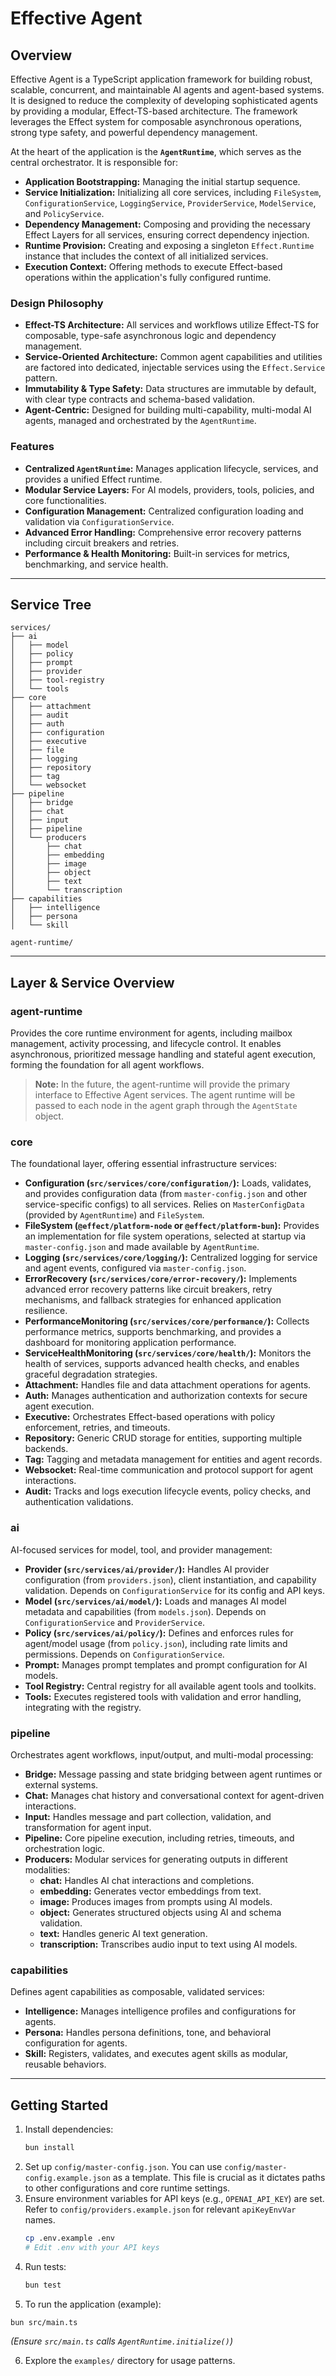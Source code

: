 # Effective Agent

## Overview

Effective Agent is a TypeScript application framework for building robust, scalable, concurrent, and maintainable AI agents and agent-based systems. It is designed to reduce the complexity of developing sophisticated agents by providing a modular, Effect-TS-based architecture. The framework leverages the Effect system for composable asynchronous operations, strong type safety, and powerful dependency management.

At the heart of the application is the **`AgentRuntime`**, which serves as the central orchestrator. It is responsible for:
- **Application Bootstrapping:** Managing the initial startup sequence.
- **Service Initialization:** Initializing all core services, including `FileSystem`, `ConfigurationService`, `LoggingService`, `ProviderService`, `ModelService`, and `PolicyService`.
- **Dependency Management:** Composing and providing the necessary Effect Layers for all services, ensuring correct dependency injection.
- **Runtime Provision:** Creating and exposing a singleton `Effect.Runtime` instance that includes the context of all initialized services.
- **Execution Context:** Offering methods to execute Effect-based operations within the application's fully configured runtime.

### Design Philosophy
- **Effect-TS Architecture:** All services and workflows utilize Effect-TS for composable, type-safe asynchronous logic and dependency management.
- **Service-Oriented Architecture:** Common agent capabilities and utilities are factored into dedicated, injectable services using the `Effect.Service` pattern.
- **Immutability & Type Safety:** Data structures are immutable by default, with clear type contracts and schema-based validation.
- **Agent-Centric:** Designed for building multi-capability, multi-modal AI agents, managed and orchestrated by the `AgentRuntime`.

### Features
- **Centralized `AgentRuntime`:** Manages application lifecycle, services, and provides a unified Effect runtime.
- **Modular Service Layers:** For AI models, providers, tools, policies, and core functionalities.
- **Configuration Management:** Centralized configuration loading and validation via `ConfigurationService`.
- **Advanced Error Handling:** Comprehensive error recovery patterns including circuit breakers and retries.
- **Performance & Health Monitoring:** Built-in services for metrics, benchmarking, and service health.

---

## Service Tree

```
services/
├── ai
│   ├── model
│   ├── policy
│   ├── prompt
│   ├── provider
│   ├── tool-registry
│   └── tools
├── core
│   ├── attachment
│   ├── audit
│   ├── auth
│   ├── configuration
│   ├── executive
│   ├── file
│   ├── logging
│   ├── repository
│   ├── tag
│   └── websocket
├── pipeline
│   ├── bridge
│   ├── chat
│   ├── input
│   ├── pipeline
│   └── producers
│       ├── chat
│       ├── embedding
│       ├── image
│       ├── object
│       ├── text
│       └── transcription
├── capabilities
│   ├── intelligence
│   ├── persona
│   └── skill

agent-runtime/
```

---

## Layer & Service Overview

### agent-runtime
Provides the core runtime environment for agents, including mailbox management, activity processing, and lifecycle control. It enables asynchronous, prioritized message handling and stateful agent execution, forming the foundation for all agent workflows.

> **Note:** In the future, the agent-runtime will provide the primary interface to Effective Agent services. The agent runtime will be passed to each node in the agent graph through the `AgentState` object.

### core
The foundational layer, offering essential infrastructure services:
- **Configuration (`src/services/core/configuration/`):** Loads, validates, and provides configuration data (from `master-config.json` and other service-specific configs) to all services. Relies on `MasterConfigData` (provided by `AgentRuntime`) and `FileSystem`.
- **FileSystem (`@effect/platform-node` or `@effect/platform-bun`):** Provides an implementation for file system operations, selected at startup via `master-config.json` and made available by `AgentRuntime`.
- **Logging (`src/services/core/logging/`):** Centralized logging for service and agent events, configured via `master-config.json`.
- **ErrorRecovery (`src/services/core/error-recovery/`):** Implements advanced error recovery patterns like circuit breakers, retry mechanisms, and fallback strategies for enhanced application resilience.
- **PerformanceMonitoring (`src/services/core/performance/`):** Collects performance metrics, supports benchmarking, and provides a dashboard for monitoring application performance.
- **ServiceHealthMonitoring (`src/services/core/health/`):** Monitors the health of services, supports advanced health checks, and enables graceful degradation strategies.
- **Attachment:** Handles file and data attachment operations for agents.
- **Auth:** Manages authentication and authorization contexts for secure agent execution.
- **Executive:** Orchestrates Effect-based operations with policy enforcement, retries, and timeouts.
- **Repository:** Generic CRUD storage for entities, supporting multiple backends.
- **Tag:** Tagging and metadata management for entities and agent records.
- **Websocket:** Real-time communication and protocol support for agent interactions.
- **Audit:** Tracks and logs execution lifecycle events, policy checks, and authentication validations.

### ai
AI-focused services for model, tool, and provider management:
- **Provider (`src/services/ai/provider/`):** Handles AI provider configuration (from `providers.json`), client instantiation, and capability validation. Depends on `ConfigurationService` for its config and API keys.
- **Model (`src/services/ai/model/`):** Loads and manages AI model metadata and capabilities (from `models.json`). Depends on `ConfigurationService` and `ProviderService`.
- **Policy (`src/services/ai/policy/`):** Defines and enforces rules for agent/model usage (from `policy.json`), including rate limits and permissions. Depends on `ConfigurationService`.
- **Prompt:** Manages prompt templates and prompt configuration for AI models.
- **Tool Registry:** Central registry for all available agent tools and toolkits.
- **Tools:** Executes registered tools with validation and error handling, integrating with the registry.

### pipeline
Orchestrates agent workflows, input/output, and multi-modal processing:
- **Bridge:** Message passing and state bridging between agent runtimes or external systems.
- **Chat:** Manages chat history and conversational context for agent-driven interactions.
- **Input:** Handles message and part collection, validation, and transformation for agent input.
- **Pipeline:** Core pipeline execution, including retries, timeouts, and orchestration logic.
- **Producers:** Modular services for generating outputs in different modalities:
    - **chat:** Handles AI chat interactions and completions.
    - **embedding:** Generates vector embeddings from text.
    - **image:** Produces images from prompts using AI models.
    - **object:** Generates structured objects using AI and schema validation.
    - **text:** Handles generic AI text generation.
    - **transcription:** Transcribes audio input to text using AI models.

### capabilities
Defines agent capabilities as composable, validated services:
- **Intelligence:** Manages intelligence profiles and configurations for agents.
- **Persona:** Handles persona definitions, tone, and behavioral configuration for agents.
- **Skill:** Registers, validates, and executes agent skills as modular, reusable behaviors.

---

## Getting Started

1. Install dependencies:
   ```sh
   bun install
   ```
2. Set up `config/master-config.json`. You can use `config/master-config.example.json` as a template. This file is crucial as it dictates paths to other configurations and core runtime settings.
3. Ensure environment variables for API keys (e.g., `OPENAI_API_KEY`) are set. Refer to `config/providers.example.json` for relevant `apiKeyEnvVar` names.
   ```sh
   cp .env.example .env
   # Edit .env with your API keys
   ```
4. Run tests:
   ```sh
   bun test
   ```
5. To run the application (example):
  ```sh
  bun src/main.ts
  ```
  *(Ensure `src/main.ts` calls `AgentRuntime.initialize()`)*

6. Explore the `examples/` directory for usage patterns.
